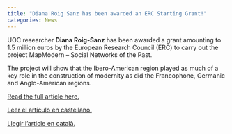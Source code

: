 ```yaml
---
title: "Diana Roig Sanz has been awarded an ERC Starting Grant!"
categories: News
---
```

UOC researcher **Diana Roig-Sanz** has been awarded a grant amounting to 1.5 million euros by the European Research Council (ERC) to carry out the project MapModern – Social Networks of the Past.

The project will show that the Ibero-American region played as much of a key role in the construction of modernity as did the Francophone, Germanic and Anglo-American regions.

[Read the full article here.](https://www.uoc.edu/portal/en/news/actualitat/2018/251-history-modernity.html)

[Leer el artículo en castellano.](https://www.uoc.edu/portal/es/news/actualitat/2018/251-historia-modernidad.html)

[Llegir l’article en català.](https://www.uoc.edu/portal/ca/news/actualitat/2018/251-historia-modernitat.html)
